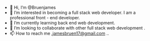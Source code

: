 - 👋 Hi, I’m @Bruenjames
- 👀 I’m interested in becoming a full stack web developer. I am a professional front - end developer. 
- 🌱 I’m currently learning back end web development. 
- 💞️ I’m looking to collaborate with other full stack web development .
- 📫 How to reach me .jamesbruen17@gmail.com ..

<!---
Bruenjames/Bruenjames is a ✨ special ✨ repository because its `README.md` (this file) appears on your GitHub profile.
You can click the Preview link to take a look at your changes.
--->
